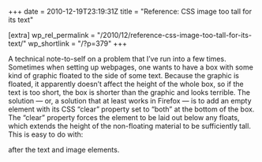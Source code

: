 +++
date = 2010-12-19T23:19:31Z
title = "Reference: CSS image too tall for its text"

[extra]
wp_rel_permalink = "/2010/12/reference-css-image-too-tall-for-its-text/"
wp_shortlink = "/?p=379"
+++

A technical note-to-self on a problem that I’ve run into a few times.
Sometimes when setting up webpages, one wants to have a box with some kind of
graphic floated to the side of some text. Because the graphic is floated, it
apparently doesn’t affect the height of the whole box, so if the text is too
short, the box is shorter than the graphic and looks terrible.  The solution —
or, a solution that at least works in Firefox — is to add an empty element
with its CSS “clear” property set to “both” at the bottom of the box. The
“clear” property forces the element to be laid out below any floats, which
extends the height of the non-floating material to be sufficiently tall. This
is easy to do with:  <div style="clear: both;"></div>  after the text and
image elements.
